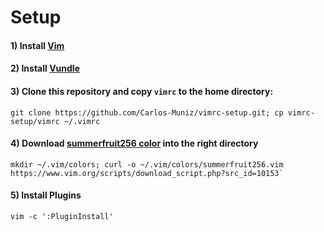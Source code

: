 # Setup
#### 1) Install [Vim](https://www.vim.org/download.php)
#### 2) Install [Vundle](https://github.com/VundleVim/Vundle.vim)
#### 3) Clone this repository and copy `vimrc` to the home directory:
    git clone https://github.com/Carlos-Muniz/vimrc-setup.git; cp vimrc-setup/vimrc ~/.vimrc

#### 4) Download [summerfruit256 color](https://www.vim.org/scripts/script.php?script_id=2577) into the right directory
    mkdir ~/.vim/colors; curl -o ~/.vim/colors/summerfruit256.vim https://www.vim.org/scripts/download_script.php?src_id=10153`
#### 5) Install Plugins
    vim -c ':PluginInstall'
